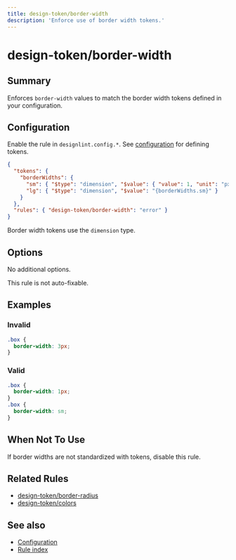 ```yaml
---
title: design-token/border-width
description: 'Enforce use of border width tokens.'
---
```


# design-token/border-width

## Summary

Enforces `border-width` values to match the border width tokens defined in your configuration.

## Configuration

Enable the rule in `designlint.config.*`. See [configuration](../../configuration.md) for defining tokens.

```json
{
  "tokens": {
    "borderWidths": {
      "sm": { "$type": "dimension", "$value": { "value": 1, "unit": "px" } },
      "lg": { "$type": "dimension", "$value": "{borderWidths.sm}" }
    }
  },
  "rules": { "design-token/border-width": "error" }
}
```

Border width tokens use the `dimension` type.

## Options

No additional options.

This rule is not auto-fixable.

## Examples

### Invalid

```css
.box {
  border-width: 3px;
}
```

### Valid

```css
.box {
  border-width: 1px;
}
.box {
  border-width: sm;
}
```

## When Not To Use

If border widths are not standardized with tokens, disable this rule.

## Related Rules

- [design-token/border-radius](./border-radius.md)
- [design-token/colors](./colors.md)

## See also

- [Configuration](../../configuration.md)
- [Rule index](../index.md)
